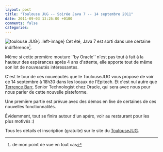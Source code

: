 ```yaml
---
layout: post
title: "Toulouse JUG -- Soirée Java 7 -- 14 septembre 2011"
date: 2011-09-03 13:26:00 +0100
comments: false
categories: 
---
```

![toulouse JUG](https://blog-img.crafting-labs.fr/logo/.juggy-02_s.jpg){: .left-image}
Cet été, Java 7 est sorti dans une certaine indifférence[^1].

Même si cette première mouture ''by Oracle'' n'est pas tout à fait à la hauteur des espérances après 4 ans d'attente, elle apporte tout de même son lot de nouveautés intéressantes.

C'est le tour de ces nouveautés que le ToulouseJUG vous propose de voir ce 14 septembre à 18h30 dans les locaux de l'Epitech. Et c'est nul autre que [Terrence Barr](http://terrencebarr.wordpress.com/about/), Senior Technologist chez Oracle, qui sera avec nous pour nous parler de cette nouvelle plateforme.

Une première partie est prévue avec des démos en live de certaines de ces nouvelles fonctionnalités.

Évidemment, tout se finira autour d'un apéro, voir au restaurant pour les plus motivés :)

Tous les détails et inscription (gratuite) sur le site du [ToulouseJUG](http://www.toulousejug.org).


[^1]: de mon point de vue en tout cas
